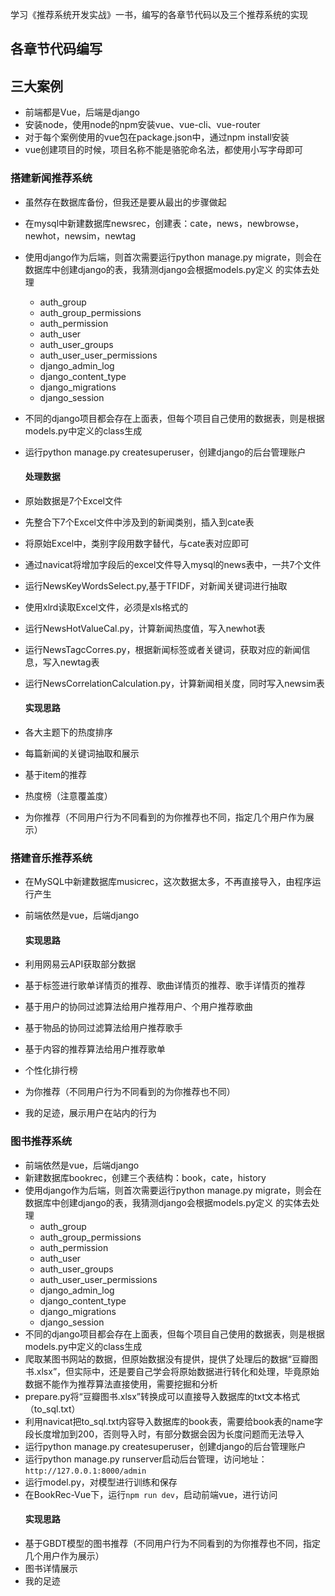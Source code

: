 学习《推荐系统开发实战》一书，编写的各章节代码以及三个推荐系统的实现

## 各章节代码编写
## 三大案例
- 前端都是Vue，后端是django
- 安装node，使用node的npm安装vue、vue-cli、vue-router
- 对于每个案例使用的vue包在package.json中，通过npm install安装
- vue创建项目的时候，项目名称不能是骆驼命名法，都使用小写字母即可
### 搭建新闻推荐系统
- 虽然存在数据库备份，但我还是要从最出的步骤做起
- 在mysql中新建数据库newsrec，创建表：cate，news，newbrowse，newhot，newsim，newtag
- 使用django作为后端，则首次需要运行python manage.py migrate，则会在数据库中创建django的表，我猜测django会根据models.py定义 的实体去处理
  - auth_group
  - auth_group_permissions
  - auth_permission
  - auth_user
  - auth_user_groups
  - auth_user_user_permissions
  - django_admin_log
  - django_content_type
  - django_migrations
  - django_session
- 不同的django项目都会存在上面表，但每个项目自己使用的数据表，则是根据models.py中定义的class生成
- 运行python manage.py createsuperuser，创建django的后台管理账户

  #### 处理数据
- 原始数据是7个Excel文件
- 先整合下7个Excel文件中涉及到的新闻类别，插入到cate表
- 将原始Excel中，类别字段用数字替代，与cate表对应即可
- 通过navicat将增加字段后的excel文件导入mysql的news表中，一共7个文件
- 运行NewsKeyWordsSelect.py,基于TFIDF，对新闻关键词进行抽取
- 使用xlrd读取Excel文件，必须是xls格式的
- 运行NewsHotValueCal.py，计算新闻热度值，写入newhot表
- 运行NewsTagcCorres.py，根据新闻标签或者关键词，获取对应的新闻信息，写入newtag表
- 运行NewsCorrelationCalculation.py，计算新闻相关度，同时写入newsim表
  
  #### 实现思路
- 各大主题下的热度排序
- 每篇新闻的关键词抽取和展示
- 基于item的推荐
- 热度榜（注意覆盖度）
- 为你推荐（不同用户行为不同看到的为你推荐也不同，指定几个用户作为展示）

### 搭建音乐推荐系统
- 在MySQL中新建数据库musicrec，这次数据太多，不再直接导入，由程序运行产生
- 前端依然是vue，后端django
  
  #### 实现思路
- 利用网易云API获取部分数据
- 基于标签进行歌单详情页的推荐、歌曲详情页的推荐、歌手详情页的推荐
- 基于用户的协同过滤算法给用户推荐用户、个用户推荐歌曲
- 基于物品的协同过滤算法给用户推荐歌手
- 基于内容的推荐算法给用户推荐歌单
- 个性化排行榜
- 为你推荐（不同用户行为不同看到的为你推荐也不同）
- 我的足迹，展示用户在站内的行为
### 图书推荐系统
- 前端依然是vue，后端django
- 新建数据库bookrec，创建三个表结构：book，cate，history
- 使用django作为后端，则首次需要运行python manage.py migrate，则会在数据库中创建django的表，我猜测django会根据models.py定义 的实体去处理
  - auth_group
  - auth_group_permissions
  - auth_permission
  - auth_user
  - auth_user_groups
  - auth_user_user_permissions
  - django_admin_log
  - django_content_type
  - django_migrations
  - django_session
- 不同的django项目都会存在上面表，但每个项目自己使用的数据表，则是根据models.py中定义的class生成
- 爬取某图书网站的数据，但原始数据没有提供，提供了处理后的数据“豆瓣图书.xlsx”，但实际中，还是要自己学会将原始数据进行转化和处理，毕竟原始数据不能作为推荐算法直接使用，需要挖掘和分析
- prepare.py将“豆瓣图书.xlsx”转换成可以直接导入数据库的txt文本格式（to_sql.txt）
- 利用navicat把to_sql.txt内容导入数据库的book表，需要给book表的name字段长度增加到200，否则导入时，有部分数据会因为长度问题而无法导入
- 运行python manage.py createsuperuser，创建django的后台管理账户
- 运行python manage.py runserver启动后台管理，访问地址： `http://127.0.0.1:8000/admin`
- 运行model.py，对模型进行训练和保存
- 在BookRec-Vue下，运行`npm run dev`，启动前端vue，进行访问
  #### 实现思路
- 基于GBDT模型的图书推荐（不同用户行为不同看到的为你推荐也不同，指定几个用户作为展示）
- 图书详情展示
- 我的足迹
